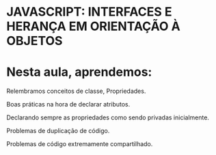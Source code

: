# JAVASCRIPT: INTERFACES E HERANÇA EM ORIENTAÇÃO À OBJETOS

# Nesta aula, aprendemos:

Relembramos conceitos de classe, Propriedades.

Boas práticas na hora de declarar atributos.

Declarando sempre as propriedades como sendo privadas inicialmente.

Problemas de duplicação de código.

Problemas de código extremamente compartilhado.